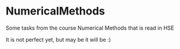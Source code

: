# NumericalMethods
Some tasks from the course Numerical Methods that is read in HSE

It is not perfect yet, but may be it will be :)
